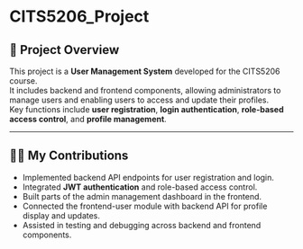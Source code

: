 # CITS5206_Project

## 📌 Project Overview
This project is a **User Management System** developed for the CITS5206 course.  
It includes backend and frontend components, allowing administrators to manage users and enabling users to access and update their profiles.  
Key functions include **user registration**, **login authentication**, **role-based access control**, and **profile management**.

---

## 👨‍💻 My Contributions
- Implemented backend API endpoints for user registration and login.  
- Integrated **JWT authentication** and role-based access control.  
- Built parts of the admin management dashboard in the frontend.  
- Connected the frontend-user module with backend API for profile display and updates.  
- Assisted in testing and debugging across backend and frontend components.  
